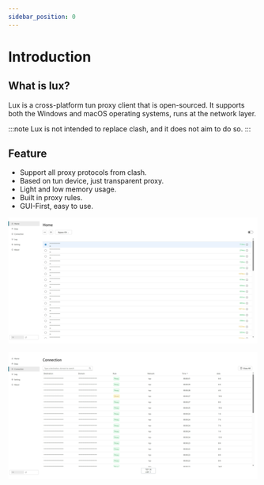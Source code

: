 ```yaml
---
sidebar_position: 0
---
```


# Introduction


## What is lux?
Lux is a cross-platform tun proxy client that is open-sourced. 
It supports both the Windows and macOS operating systems, runs at the network layer.

:::note
Lux is not intended to replace clash, and it does not aim to do so.
:::


## Feature

* Support all proxy protocols from clash.
* Based on tun device, just transparent proxy.
* Light and low memory usage.
* Built in proxy rules.
* GUI-First, easy to use.


![Example banner](../static/img/pages/home.png)


![Example banner](../static/img/pages/connection.png)
